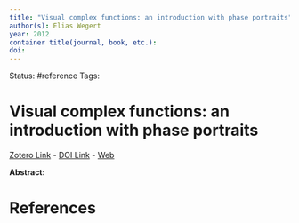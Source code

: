 ```yaml
---
title: "Visual complex functions: an introduction with phase portraits"
author(s): Elias Wegert
year: 2012
container title(journal, book, etc.): 
doi: 
---
```

Status: #reference
Tags:
# Visual complex functions: an introduction with phase portraits
[Zotero Link](zotero://select/items/@Wegert2012_VisualComplexFunctionsIntroductionPhasePortraits) - [DOI Link](https://doi.org/) - [Web]()

**Abstract:** 

# References
